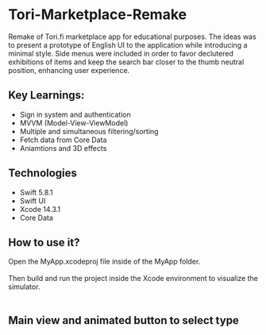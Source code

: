 # Tori-Marketplace-Remake
Remake of Tori.fi marketplace app for educational purposes. The ideas was to present a prototype of English UI to the application while introducing a minimal style.
Side menus were included in order to favor declutered exhibitions of items and keep the search bar closer to the thumb neutral position, enhancing user experience.

## Key Learnings:

- Sign in system and authentication
- MVVM (Model-View-ViewModel) 
- Multiple and simultaneous filtering/sorting
- Fetch data from Core Data
- Aniamtions and 3D effects

## Technologies

- Swift 5.8.1
- Swift UI
- Xcode 14.3.1
- Core Data

## How to use it?
  
  Open the MyApp.xcodeproj file inside of the MyApp folder.
  <br></br>
  Then build and run the project inside the Xcode environment to visualize the simulator.
  <br></br>

## Main view and animated button to select type
